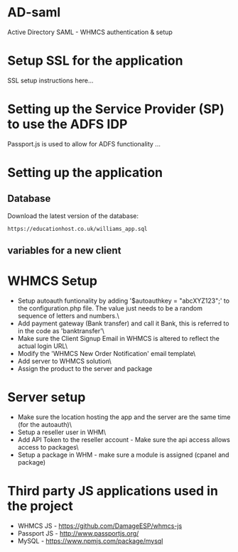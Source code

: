 # AD-saml
Active Directory SAML - WHMCS authentication &amp; setup

# Setup SSL for the application

SSL setup instructions here...

# Setting up the Service Provider (SP) to use the ADFS IDP

Passport.js is used to allow for ADFS functionality ...

# Setting up the application 

## Database

Download the latest version of the database: 

`https://educationhost.co.uk/williams_app.sql`

## variables for a new client



# WHMCS Setup

- Setup autoauth funtionality by adding '$autoauthkey = "abcXYZ123";' to the configuration.php file. The value just needs to be a random sequence of letters and numbers.\
- Add payment gateway (Bank transfer) and call it Bank, this is referred to in the code as 'banktransfer'\
- Make sure the Client Signup Email in WHMCS is altered to reflect the actual login URL\
- Modify the 'WHMCS New Order Notification' email template\
- Add server to WHMCS solution\
- Assign the product to the server and package

# Server setup

- Make sure the location hosting the app and the server are the same time (for the autoauth)\
- Setup a reseller user in WHM\
- Add API Token to the reseller account - Make sure the api access allows access to packages\
- Setup a package in WHM - make sure a module is assigned (cpanel and package)

# Third party JS applications used in the project

- WHMCS JS - https://github.com/DamageESP/whmcs-js
- Passport JS - http://www.passportjs.org/
- MySQL - https://www.npmjs.com/package/mysql 
